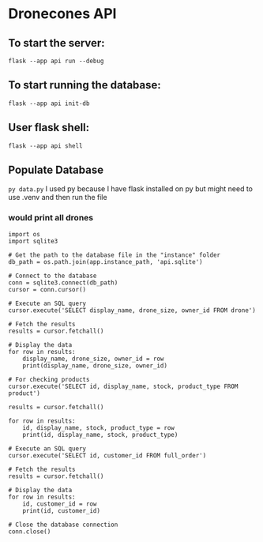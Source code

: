 # Dronecones API

## To start the server:

`flask --app api run --debug`

## To start running the database:

`flask --app api init-db`

## User flask shell:

`flask --app api shell`

## Populate Database

`py data.py` 
I used py because I have flask installed on py but might need to use .venv and then run the file

### would print all drones

```
import os
import sqlite3

# Get the path to the database file in the "instance" folder
db_path = os.path.join(app.instance_path, 'api.sqlite')

# Connect to the database
conn = sqlite3.connect(db_path)
cursor = conn.cursor()

# Execute an SQL query
cursor.execute('SELECT display_name, drone_size, owner_id FROM drone')

# Fetch the results
results = cursor.fetchall()

# Display the data
for row in results:
    display_name, drone_size, owner_id = row
    print(display_name, drone_size, owner_id)

# For checking products
cursor.execute('SELECT id, display_name, stock, product_type FROM product')

results = cursor.fetchall()

for row in results:
    id, display_name, stock, product_type = row
    print(id, display_name, stock, product_type)

# Execute an SQL query
cursor.execute('SELECT id, customer_id FROM full_order')

# Fetch the results
results = cursor.fetchall()

# Display the data
for row in results:
    id, customer_id = row
    print(id, customer_id)

# Close the database connection
conn.close()




```
